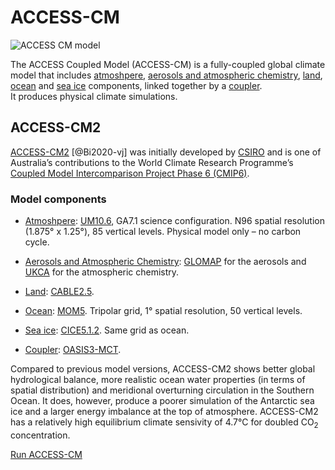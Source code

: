 #  ACCESS-CM
<img src="../../../assets/model-config-logos/configurations-without-titles/access-cm.png" alt="ACCESS CM model" class="img-contain white-background with-border with-padding intro-img"></img>

The ACCESS Coupled Model (ACCESS-CM) is a fully-coupled global climate model that includes <a href="../../model_components/atmosphere ">atmoshpere</a>, <a href="../../model_components/aerosols_atmospheric_chemistry">aerosols and atmospheric chemistry</a>, <a href="../../model_components/land ">land</a>, <a href="../../model_components/ocean ">ocean</a> and <a href="../../model_components/sea-ice ">sea ice</a> components, linked together by a <a href="../../model_components/coupler">coupler</a>.
<br>
It produces physical climate simulations.

## ACCESS-CM2

<a href="https://www.publish.csiro.au/es/ES19040" target="_blank">ACCESS-CM2</a> [@Bi2020-vj] was initially developed by <a href="https://www.csiro.au/" target="_blank">CSIRO</a> and is one of Australia’s contributions to the World Climate Research Programme’s <a href = "https://wcrp-cmip.org/cmip-phase-6-cmip6/" target="_blank">Coupled Model Intercomparison Project Phase 6 (CMIP6)</a>.

### Model components
- <a href="../../model_components/atmosphere">Atmoshpere</a>: <a href="../../model_components/atmosphere#unified-model-um">UM10.6</a>, GA7.1 science configuration. N96 spatial resolution (1.875° x 1.25°), 85 vertical levels. Physical model only – no carbon cycle.
  
- <a href="../../model_components/aerosols_atmospheric_chemistry">Aerosols and Atmospheric Chemistry</a>: <a href="../../model_components/aerosols_atmospheric_chemistry#glomap">GLOMAP</a> for the aerosols and <a href="../../model_components/aerosols_atmospheric_chemistry#ukca">UKCA</a> for the atmospheric chemistry.

- <a href="../../model_components/land">Land</a>: <a href="../../model_components/land#cable">CABLE2.5</a>.

- <a href="../../model_components/ocean">Ocean</a>: <a href="../../model_components/ocean#mom5">MOM5</a>. Tripolar grid, 1° spatial resolution, 50 vertical levels.

- <a href="../../model_components/sea-ice">Sea ice</a>: <a href="../../model_components/sea-ice#cice5">CICE5.1.2</a>. Same grid as ocean.

- <a href="../../model_components/coupler">Coupler</a>: <a href="../../model_components/coupler#oasis3-mct">OASIS3-MCT</a>.

Compared to previous model versions, ACCESS-CM2 shows better global hydrological balance, more realistic ocean water properties (in terms of spatial distribution) and meridional overturning circulation in the Southern Ocean. It does, however, produce a poorer simulation of the Antarctic sea ice and a larger energy imbalance at the top of atmosphere. ACCESS-CM2 has a relatively high equilibrium climate sensivity of 4.7°C for doubled CO<sub>2</sub> concentration.

<a href="../../run-a-model/run-access-cm" class="text-card">Run ACCESS-CM</a>